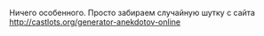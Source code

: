 Ничего особенного. Просто забираем случайную шутку с сайта http://castlots.org/generator-anekdotov-online
